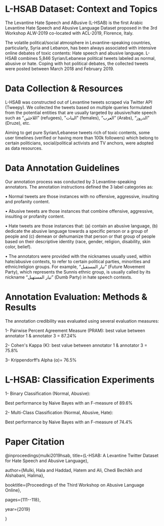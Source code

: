 # L-HSAB Dataset: Context and Topics
The Levantine Hate Speech and ABusive (L-HSAB) is the first Arabic Levantine Hate Speech and Abusive Language Dataset proposed in the 3rd Workshop ALW-2019 co-located with ACL-2019, Florence, Italy.

The volatile political/social atmosphere in Levantine-speaking countries, particularly, Syria and Lebanon, has been always associated with intensive online debates of toxic contents: Hate speech and abusive language.
L-HSAB combines 5,846 Syrian/Lebanese political tweets labeled as normal, abusive or hate. 
Coping with hot political debates, the collected tweets were posted between March 2018 and February 2019.


# Data Collection & Resources

L-HSAB was constructed out of Levantine tweets scraped via Twitter API (Tweepy). We collected the tweets based on multiple queries
formulated from the potential entities that are usually targeted by abusive/hate speech such as “اللاجئين” (refugees), "البنات" (females), “العرب” (Arabs), “الدروز” (Druze), etc. 

Aiming to get pure Syrian/Lebanese tweets rich of toxic contents, some user timelines (verified or having more than 100k followers) which belong to certain politicians, social/political activists and TV anchors, were adopted as data resources. 


# Data Annotation Guidelines
Our annotation process was conducted by 3 Levantine-speaking annotators. The annotation instructions defined the 3 label categories as:

• Normal tweets are those instances with no offensive, aggressive, insulting and profanity content.

• Abusive tweets are those instances that combine offensive, aggressive, insulting or profanity content.

• Hate tweets are those instances that: (a) contain an abusive language, (b) dedicate the abusive language towards a specific person or 
  a group of people and (c) demean or dehumanize that person or that group of people based on their descriptive identity (race, gender, 
  religion, disability, skin color, belief).
 
• The annotators were provided with the nicknames usually used, within hate/abusive contexts, to refer to certain political parties, 
  minorities and ethnic/religion groups. For example, “تيار المستقبل” (Future Movement Party), which represents the Sunnis ethnic 
  group, is usually called by its nickname “تيار المستهبل” (Dumb Party) in hate speech contexts.

# Annotation Evaluation: Methods & Results
The annotation credibility was evaluated using several evaluation measures:

1- Pairwise Percent Agreement Measure (PRAM): best value between annotator 1 & annotator 3 = 87.24%

2- Cohen's Kappa (K): best value between annotator 1 & annotator 3 = 75.8%

3- Krippendorff’s Alpha (α)= 76.5% 

# L-HSAB: Classification Experiments

1- Binary Classification (Normal, Abusive):
   
   Best performance by Naive Bayes with an F-measure of 89.6%
   
2- Multi-Class Classification (Normal, Abusive, Hate):
   
   Best performance by Naive Bayes with an F-measure of 74.4%



# Paper Citation

@inproceedings{mulki2019hsab,
  title={L-HSAB: A Levantine Twitter Dataset for Hate Speech and Abusive Language},
  
  author={Mulki, Hala and Haddad, Hatem and Ali, Chedi Bechikh and Alshabani, Halima},
  
  booktitle={Proceedings of the Third Workshop on Abusive Language Online},
  
  pages={111--118},
  
  year={2019}
  
}
